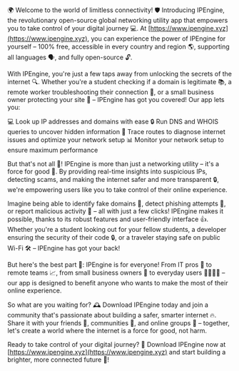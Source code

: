 🌍 Welcome to the world of limitless connectivity! 🛡️ Introducing IPEngine, the revolutionary open-source global networking utility app that empowers you to take control of your digital journey 💻. At [https://www.ipengine.xyz](https://www.ipengine.xyz), you can experience the power of IPEngine for yourself – 100% free, accessible in every country and region 🌎, supporting all languages 🗣️, and fully open-source 🔓.

With IPEngine, you're just a few taps away from unlocking the secrets of the internet 🔍. Whether you're a student checking if a domain is legitimate 📚, a remote worker troubleshooting their connection 🏢, or a small business owner protecting your site 💼 – IPEngine has got you covered! Our app lets you:

💻 Look up IP addresses and domains with ease
🔒 Run DNS and WHOIS queries to uncover hidden information
📍 Trace routes to diagnose internet issues and optimize your network setup
📊 Monitor your network setup to ensure maximum performance

But that's not all 🤯! IPEngine is more than just a networking utility – it's a force for good 💪. By providing real-time insights into suspicious IPs, detecting scams, and making the internet safer and more transparent 🔒, we're empowering users like you to take control of their online experience.

Imagine being able to identify fake domains 🚫, detect phishing attempts 📧, or report malicious activity 🚨 – all with just a few clicks! IPEngine makes it possible, thanks to its robust features and user-friendly interface 👍. Whether you're a student looking out for your fellow students, a developer ensuring the security of their code 🔒, or a traveler staying safe on public Wi-Fi 🛠️ – IPEngine has got your back!

But here's the best part 🤩: IPEngine is for everyone! From IT pros 👥 to remote teams 📈, from small business owners 💼 to everyday users 👨‍👩‍👧‍👦 – our app is designed to benefit anyone who wants to make the most of their online experience.

So what are you waiting for? 🕰️ Download IPEngine today and join a community that's passionate about building a safer, smarter internet 🔥. Share it with your friends 👫, communities 💬, and online groups 🤝 – together, let's create a world where the internet is a force for good, not harm.

Ready to take control of your digital journey? 🔧 Download IPEngine now at [https://www.ipengine.xyz](https://www.ipengine.xyz) and start building a brighter, more connected future 🌟!